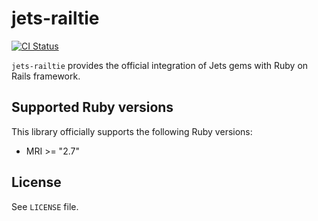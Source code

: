[gem]: https://rubygems.org/gems/jets-railtie
[actions]: https://github.com/getjets/jets-railtie/actions

# jets-railtie

[![CI Status](https://github.com/getjets/jets-railtie/workflows/ci/badge.svg)][actions]

`jets-railtie` provides the official integration of Jets gems with Ruby on Rails framework.

## Supported Ruby versions

This library officially supports the following Ruby versions:

* MRI >= "2.7"

## License

See `LICENSE` file.
